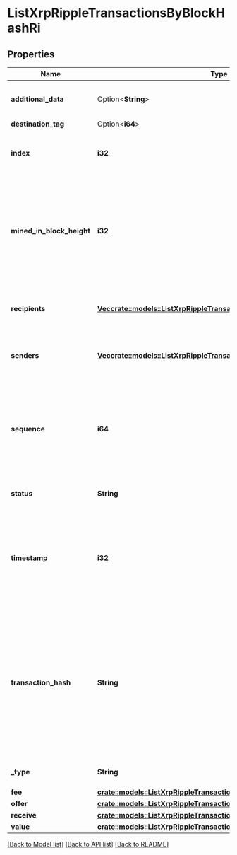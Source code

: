 # ListXrpRippleTransactionsByBlockHashRi

## Properties

Name | Type | Description | Notes
------------ | ------------- | ------------- | -------------
**additional_data** | Option<**String**> | Represents any additional data that may be needed. | [optional]
**destination_tag** | Option<**i64**> |  | [optional]
**index** | **i32** | Represents the index position of the transaction in the specific block. | 
**mined_in_block_height** | **i32** | Represents the hight of the block where this transaction was mined/confirmed for first time. The height is defined as the number of blocks in the blockchain preceding this specific block. | 
**recipients** | [**Vec<crate::models::ListXrpRippleTransactionsByBlockHashRiRecipients>**](ListXRPRippleTransactionsByBlockHashRI_recipients.md) | Represents an object of addresses that receive the transactions. | 
**senders** | [**Vec<crate::models::ListXrpRippleTransactionsByBlockHashRiSenders>**](ListXRPRippleTransactionsByBlockHashRI_senders.md) | Represents an object of addresses that provide the funds. | 
**sequence** | **i64** | Defines the transaction input's sequence as an integer, which is is used when transactions are replaced with newer versions before LockTime. | 
**status** | **String** | Defines the status of the transaction. | 
**timestamp** | **i32** | Defines the exact date/time in Unix Timestamp when this transaction was mined, confirmed or first seen in Mempool, if it is unconfirmed. | 
**transaction_hash** | **String** | Represents the same as `transactionId` for account-based protocols like Ethereum, while it could be different in UTXO-based protocols like Bitcoin. E.g., in UTXO-based protocols `hash` is different from `transactionId` for SegWit transactions. | 
**_type** | **String** | Defines the type of the transaction. | 
**fee** | [**crate::models::ListXrpRippleTransactionsByBlockHashRiFee**](ListXRPRippleTransactionsByBlockHashRI_fee.md) |  | 
**offer** | [**crate::models::ListXrpRippleTransactionsByBlockHashRiOffer**](ListXRPRippleTransactionsByBlockHashRI_offer.md) |  | 
**receive** | [**crate::models::ListXrpRippleTransactionsByBlockHashRiReceive**](ListXRPRippleTransactionsByBlockHashRI_receive.md) |  | 
**value** | [**crate::models::ListXrpRippleTransactionsByBlockHashRiValue**](ListXRPRippleTransactionsByBlockHashRI_value.md) |  | 

[[Back to Model list]](../README.md#documentation-for-models) [[Back to API list]](../README.md#documentation-for-api-endpoints) [[Back to README]](../README.md)


